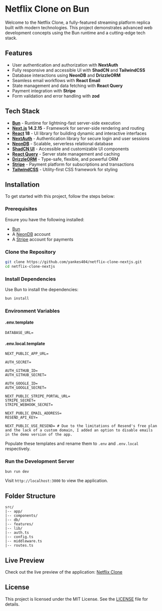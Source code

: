 # Netflix Clone on Bun

Welcome to the Netflix Clone, a fully-featured streaming platform replica built with modern technologies. This project demonstrates advanced web development concepts using the Bun runtime and a cutting-edge tech stack.

## Features

- User authentication and authorization with **NextAuth**
- Fully responsive and accessible UI with **ShadCN** and **TailwindCSS**
- Database interactions using **NeonDB** and **DrizzleORM**
- Seamless email workflows with **React Email**
- State management and data fetching with **React Query**
- Payment integration with **Stripe**
- Form validation and error handling with **zod**

## Tech Stack

- [**Bun**](https://bun.sh) - Runtime for lightning-fast server-side execution
- **[Next.js](https://nextjs.org) 14.2.15** - Framework for server-side rendering and routing
- **[React](https://react.dev) 18** - UI library for building dynamic and interactive interfaces
- **[NextAuth](https://next-auth.js.org)** - Authentication library for secure login and user sessions
- **[NeonDB](https://neon.tech)** - Scalable, serverless relational database
- **[ShadCN UI](https://ui.shadcn.com)** - Accessible and customizable UI components
- **[React Query](https://tanstack.com/query/latest)** - Server state management and caching
- **[DrizzleORM](https://orm.drizzle.team)** - Type-safe, flexible, and powerful ORM
- **[Stripe](https://stripe.com)** - Payment platform for subscriptions and transactions
- **[TailwindCSS](https://tailwindcss.com)** - Utility-first CSS framework for styling

## Installation

To get started with this project, follow the steps below:

### Prerequisites

Ensure you have the following installed:
- [Bun](https://bun.sh)
- A [NeonDB](https://neon.tech) account
- A [Stripe](https://stripe.com) account for payments

### Clone the Repository
```bash
git clone https://github.com/yankes404/netflix-clone-nextjs.git
cd netflix-clone-nextjs
```

### Install Dependencies
Use Bun to install the dependencies:
```bash
bun install
```

### Environment Variables

#### .env.template
```env
DATABASE_URL=
```

#### .env.local.template
```env
NEXT_PUBLIC_APP_URL=

AUTH_SECRET=

AUTH_GITHUB_ID=
AUTH_GITHUB_SECRET=

AUTH_GOOGLE_ID=
AUTH_GOOGLE_SECRET=

NEXT_PUBLIC_STRIPE_PORTAL_URL=
STRIPE_SECRET=
STRIPE_WEBHOOK_SECRET=

NEXT_PUBLIC_EMAIL_ADDRESS=
RESEND_API_KEY=

NEXT_PUBLIC_USE_RESEND= # Due to the limitations of Resend's free plan and the lack of a custom domain, I added an option to disable emails in the demo version of the app.
```

Populate these templates and rename them to `.env` and `.env.local` respectively.

### Run the Development Server
```bash
bun run dev
```
Visit `http://localhost:3000` to view the application.

## Folder Structure

```plaintext
src/
|-- app/
|-- components/
|-- db/
|-- features/
|-- lib/
|-- auth.ts
|-- config.ts
|-- middleware.ts
|-- routes.ts
```

## Live Preview

Check out the live preview of the application: [Netflix Clone](https://yankes-netflix-clone.vercel.app/)

## License

This project is licensed under the MIT License. See the [LICENSE](LICENSE) file for details.